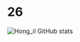 
<!---
sonhl0723/sonhl0723 is a ✨ special ✨ repository because its `README.md` (this file) appears on your GitHub profile.
You can click the Preview link to take a look at your changes..
--->

# 26

![Hong_il GitHub stats](https://github-readme-stats.vercel.app/api?username=sonhl0723&&show_icons=true&theme=graywhite)

<!-- [![Velog's GitHub stats](https://velog-readme-stats.vercel.app/api/badge?name=Hong_il)](https://velog.io/@sonhl0723)  -->
